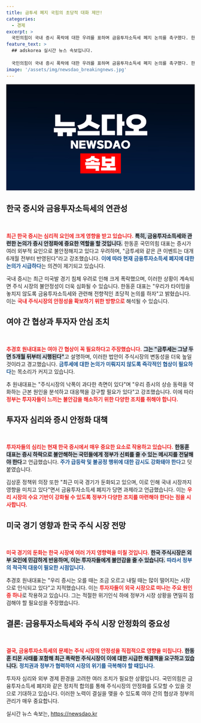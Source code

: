 ```yaml
---
title: 금투세 폐지 국힘의 초당적 대화 제안!
categories:
  - 경제
excerpt: >
  국민의힘이 국내 증시 폭락에 대한 우려를 표하며 금융투자소득세 폐지 논의를 촉구했다. 한동훈 대표는 심리적 요인을 강조하며 초당적 협상을 제안, 투자자 안심을 위한 정부의 조치를 요구했다. 증시 안정화의 긴급성이 부각되고 있다.
feature_text: >
  ## adskorea 실시간 뉴스 속보입니다.

  국민의힘이 국내 증시 폭락에 대한 우려를 표하며 금융투자소득세 폐지 논의를 촉구했다. 한동훈 대표는 심리적 요인을 강조하며 초당적 협상을 제안, 투자자 안심을 위한 정부의 조치를 요구했다. 증시 안정화의 긴급성이 부각되고 있다.
image: '/assets/img/newsdao_breakingnews.jpg'
---
```


<p><img src="/assets/img/newsdao_breakingnews.jpg" alt="adskorea 속보" /></p>

<h2 data-ke-size="size26">한국 증시와 금융투자소득세의 연관성</h2>

<p data-ke-size="size16">&nbsp;</p>

<p><b><span style="color: #ee2323;">최근 한국 증시는 심리적 요인에 크게 영향을 받고 있습니다.</span></b> <b><span style="background-color: #21538527;">특히, 금융투자소득세와 관련한 논의가 증시 안정화에 중요한 역할을 할 것입니다.</span></b>  한동훈 국민의힘 대표는 증시가 여러 외부적 요인으로 불안정해지고 있다고 우려하며, "금투세와 같은 큰 이벤트는 대개 6개월 전부터 반영된다"라고 강조했습니다. <b><span style="color: #1a5490;">이에 따라 현재 금융투자소득세 폐지에 대한 논의가 시급하다</span></b>는 의견이 제기되고 있습니다.</p>

<p>국내 증시는 최근 미국발 경기 침체 우려로 인해 크게 폭락했으며, 이러한 상황이 계속되면 주식 시장의 불안정성이 더욱 심화될 수 있습니다. 한동훈 대표는 "우리가 타이밍을 놓치지 않도록 금융투자소득세와 관련해 전향적인 초당적 논의를 하자"고 밝혔습니다. 이는 <b><span style="color: #ee2323;">국내 주식시장의 안정성을 확보하기 위한 방향으로</span></b> 해석될 수 있습니다.</p>

<h2 data-ke-size="size26">여야 간 협상과 투자자 안심 조치</h2>

<p data-ke-size="size16">&nbsp;</p>

<p><b><span style="color: #ee2323;">추경호 원내대표는 여야 간 협상이 꼭 필요하다고 주장했습니다.</span></b> <b><span style="background-color: #21538527;">그는 "금투세는 그냥 두면 5개월 뒤부터 시행된다"</span></b>고 설명하며, 이러한 법안이 주식시장의 변동성을 더욱 높일 것이라고 경고했습니다. <b><span style="color: #1a5490;">금투세에 대한 논의가 미뤄지지 않도록 즉각적인 협상이 필요하다</span></b>는 목소리가 커지고 있습니다.</p>

<p>추 원내대표는 "주식시장의 낙폭이 과다한 측면이 있다"며 "우리 증시의 상승 동력을 약화하는 근본 원인을 분석하고 대응책을 강구할 필요가 있다"고 강조했습니다. 이에 따라 <b><span style="color: #ee2323;">정부는 투자자들이 느끼는 불안감을 해소하기 위한 다양한 조치를 취해야 합니다.</span></b> </p>

<h2 data-ke-size="size26">투자자 심리와 증시 안정화 대책</h2>

<p data-ke-size="size16">&nbsp;</p>

<p><b><span style="color: #ee2323;">투자자들의 심리는 현재 한국 증시에서 매우 중요한 요소로 작용하고 있습니다.</span></b> <b><span style="background-color: #21538527;">한동훈 대표는 증시 하락으로 불안해하는 국민들에게 정부가 신뢰를 줄 수 있는 메시지를 전달해야 한다</span></b>고 언급했습니다. <b><span style="color: #1a5490;">주가 급등락 및 불공정 행위에 대한 감시도 강화돼야 한다</span></b>고 덧붙였습니다.</p>

<p>김상훈 정책위 의장 또한 "최근 미국 경기가 둔화되고 있으며, 이로 인해 국내 시장까지 영향을 미치고 있다"면서 금융투자소득세 폐지가 당면 과제라고 언급했습니다. 이는 <b><span style="color: #ee2323;">우리 시장의 수요 기반이 강화될 수 있도록 정부가 다양한 조치를 마련해야 한다는 점을 시사합니다.</span></b> </p>

<h2 data-ke-size="size26">미국 경기 영향과 한국 주식 시장 전망</h2>

<p data-ke-size="size16">&nbsp;</p>

<p><b><span style="color: #ee2323;">미국 경기의 둔화는 한국 시장에 여러 가지 영향력을 미칠 것입니다.</span></b> <b><span style="background-color: #21538527;">한국 주식시장은 외부 요인에 민감하게 반응하며, 이는 투자자들에게 불안감을 줄 수 있습니다.</span></b> <b><span style="color: #1a5490;">따라서 정부의 적극적 대응이 필요한 시점입니다.</span></b></p>

<p>추경호 원내대표는 "우리 증시는 오를 때는 조금 오르고 내릴 때는 많이 떨어지는 시장으로 인식되고 있다"고 지적했습니다. 이는 <b><span style="color: #ee2323;">투자자들이 외국 시장으로 떠나는 주요 원인 중 하나</span></b>로 작용하고 있습니다. 그는 적절한 위기인식 하에 정부가 시장 상황을 면밀히 점검해야 할 필요성을 주장했습니다.</p>

<h2 data-ke-size="size26">결론: 금융투자소득세와 주식 시장 안정화의 중요성</h2>

<p data-ke-size="size16">&nbsp;</p>

<p><b><span style="color: #ee2323;">결국, 금융투자소득세의 문제는 주식 시장의 안정성을 직접적으로 영향을 미칩니다.</span></b> <b><span style="background-color: #21538527;">한동훈 티몬 사태를 포함해 최근 폭락한 주식시장이 이에 대한 시급한 해결책을 요구하고 있습니다.</span></b> <b><span style="color: #1a5490;">정치권과 정부가 협력하여 시장의 위기를 극복해야 할 때입니다.</span></b></p>

<p>투자자 심리와 외부 경제 환경을 고려한 여러 조치가 필요한 상황입니다. 국민의힘은 금융투자소득세 폐지와 같은 정치적 합의를 통해 주식시장의 안정화를 도모할 수 있을 것으로 기대하고 있습니다. 이러한 노력이 결실을 맺을 수 있도록 여야 간의 협상과 정부의 관리가 매우 중요합니다.</p>
실시간 뉴스 속보는, <a href="https://newsdao.kr" rel="dofollow">https://newsdao.kr</a>


